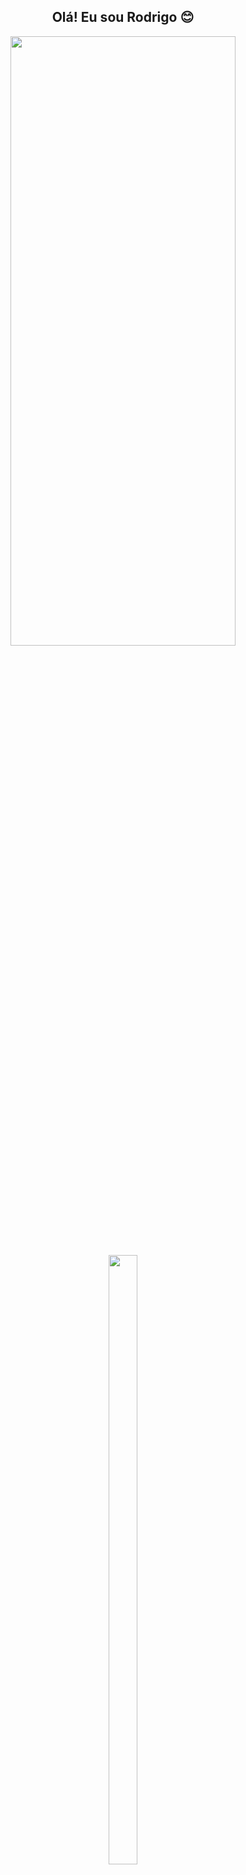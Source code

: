 <h2 text="blue" align="center">Olá! Eu sou Rodrigo 😊</h2>

<div align="center">
  <a href="https://github.com/Rodrisc">
  <img height="50%" width="360px" src="https://github-readme-stats.vercel.app/api?username=Rodrisc&show_icons=true&theme=dracula&include_all_commits=true&count_private=true"/>
  <img height="50%" width="30%" src="https://github-readme-stats.vercel.app/api/top-langs/?username=Rodrisc&layout=compact&langs_count=7&theme=dracula"/>
</div>
